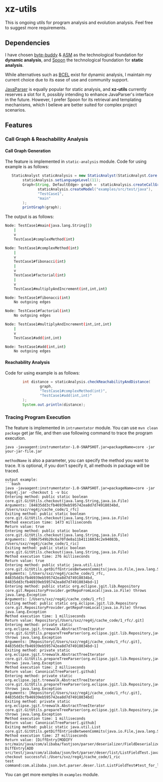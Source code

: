 # xz-utils
This is ongoing utils for program analysis and evolution analysis. Feel free to suggest more requirements.

## Dependencies
I have chosen [byte-buddy](https://github.com/raphw/byte-buddy) & [ASM](https://asm.ow2.io/) as the technological foundation for **dynamic analysis**, and [Spoon](https://github.com/INRIA/spoon.git) the technological foundation for **static analysis**.

While alternatives such as [BCEL](https://github.com/apache/commons-bcel.git) exist for dynamic analysis, I maintain my current choice due to its ease of use and community support.

[JavaParser](https://github.com/javaparser/javaparser) is equally popular for static analysis, and **xz-utils** currently reserves a slot for it, possibly intending to enhance JavaParser's interface in the future. However, I prefer Spoon for its retrieval and templating mechanisms, which I believe are better suited for complex project scenarios.


## Features
### Call Graph & Reachability Analysis
#### Call Graph Generation
The feature is implemented in ``static-analysis`` module. Code for using example is as follows:
```java
   StaticAnalyst staticAnalysis = new StaticAnalyst(StaticAnalyst.Core.SPOON);
        staticAnalysis.setLanguageLevel(11);
        Graph<String, DefaultEdge> graph =  staticAnalysis.createCallGraphFrom(
               staticAnalysis.createModel("examples/src/test/java"),
               "TestCase1",
               "main"
        );
        printGraph(graph);
```
The output is as follows:
```bash
Node: TestCase1#main(java.lang.String[])
    |
    v
    TestCase1#complexMethod(int)

Node: TestCase1#complexMethod(int)
    |
    v
    TestCase1#fibonacci(int)
    |
    v
    TestCase1#factorial(int)
    |
    v
    TestCase1#multiplyAndIncrement(int,int,int)

Node: TestCase1#fibonacci(int)
    No outgoing edges

Node: TestCase1#factorial(int)
    No outgoing edges

Node: TestCase1#multiplyAndIncrement(int,int,int)
    |
    v
    TestCase1#add(int,int)

Node: TestCase1#add(int,int)
    No outgoing edges
```
#### Reachability Analysis
Code for using example is as follows:
```java
        int distance = staticAnalysis.checkReachabilityAndDistance(
                graph,
                "TestCase1#complexMethod(int)",
                "TestCase1#add(int,int)"
        );
        System.out.println(distance);
```

### Tracing Program Execution
The feature is implemented in ``intrumentator`` module. You can use ``mvn clean package`` get jar file, 
and then use following command to trace the program execution.
```
java -javaagent:instrumentator-1.0-SNAPSHOT.jar=packageName=core -jar your-jar-file.jar
```

``methodName`` is also a parameter, you can specify the method you want to trace. It is optional, if you don't specify it, all methods in
 package will be traced. 
```
output example:
```bash
java -javaagent:instrumentator-1.0-SNAPSHOT.jar=packageName=core -jar regs4j.jar -checkout 1 -v bic
Entering method: public static boolean core.git.GitUtils.checkout(java.lang.String,java.io.File)
Arguments: [84835dd3cfb46939eb595742ea8d7d74918034bd, /Users/sxz/reg4j/cache_code/1_rfc]
Exiting method: public static boolean core.git.GitUtils.checkout(java.lang.String,java.io.File)
Method execution time: 1473 milliseconds
Return value: true
Entering method: public static boolean core.git.GitUtils.checkout(java.lang.String,java.io.File)
Arguments: [0867549b20c6a70fde8a11b41116034c2e94083b, /Users/sxz/reg4j/cache_code/1_ric]
Exiting method: public static boolean core.git.GitUtils.checkout(java.lang.String,java.io.File)
Method execution time: 276 milliseconds
Return value: true
Entering method: public static java.util.List core.git.GitUtils.getDiffEntriesBetweenCommits(java.io.File,java.lang.String,java.lang.String)
Arguments: [/Users/sxz/reg4j/cache_code/1_rfc, 84835dd3cfb46939eb595742ea8d7d74918034bd, 84835dd3cfb46939eb595742ea8d7d74918034bd~1]
Entering method: public static org.eclipse.jgit.lib.Repository core.git.RepositoryProvider.getRepoFromLocal(java.io.File) throws java.lang.Exception
Arguments: [/Users/sxz/reg4j/cache_code/1_rfc]
Exiting method: public static org.eclipse.jgit.lib.Repository core.git.RepositoryProvider.getRepoFromLocal(java.io.File) throws java.lang.Exception
Method execution time: 1 milliseconds
Return value: Repository[/Users/sxz/reg4j/cache_code/1_rfc/.git]
Entering method: private static org.eclipse.jgit.treewalk.AbstractTreeIterator core.git.GitUtils.prepareTreeParser(org.eclipse.jgit.lib.Repository,java.lang.String) throws java.lang.Exception
Arguments: [Repository[/Users/sxz/reg4j/cache_code/1_rfc/.git], 84835dd3cfb46939eb595742ea8d7d74918034bd~1]
Exiting method: private static org.eclipse.jgit.treewalk.AbstractTreeIterator core.git.GitUtils.prepareTreeParser(org.eclipse.jgit.lib.Repository,java.lang.String) throws java.lang.Exception
Method execution time: 2 milliseconds
Return value: CanonicalTreeParser[.github]
Entering method: private static org.eclipse.jgit.treewalk.AbstractTreeIterator core.git.GitUtils.prepareTreeParser(org.eclipse.jgit.lib.Repository,java.lang.String) throws java.lang.Exception
Arguments: [Repository[/Users/sxz/reg4j/cache_code/1_rfc/.git], 84835dd3cfb46939eb595742ea8d7d74918034bd]
Exiting method: private static org.eclipse.jgit.treewalk.AbstractTreeIterator core.git.GitUtils.prepareTreeParser(org.eclipse.jgit.lib.Repository,java.lang.String) throws java.lang.Exception
Method execution time: 1 milliseconds
Return value: CanonicalTreeParser[.github]
Exiting method: public static java.util.List core.git.GitUtils.getDiffEntriesBetweenCommits(java.io.File,java.lang.String,java.lang.String)
Method execution time: 27 milliseconds
Return value: [DiffEntry[MODIFY src/main/java/com/alibaba/fastjson/parser/deserializer/FieldDeserializer.java], DiffEntry[ADD src/test/java/com/alibaba/json/bvt/parser/deser/list/ListFieldTest.java]]
checkout successful:/Users/sxz/reg4j/cache_code/1_ric
test command:com.alibaba.json.bvt.parser.deser.list.ListFieldTest#test_for_list
```

You can get more exmples in ``examples`` module.
